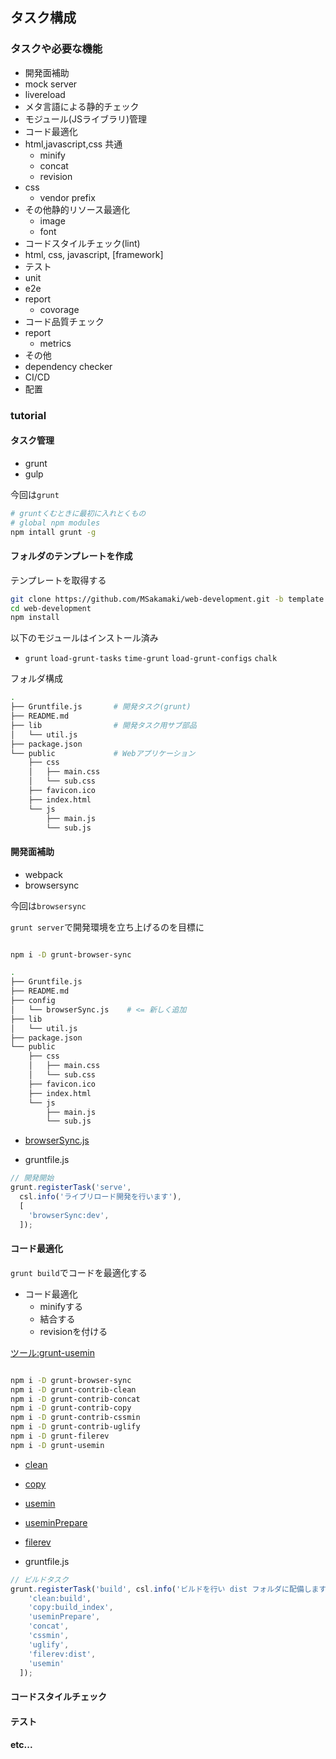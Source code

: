 


## タスク構成

### タスクや必要な機能

 + 開発面補助
  + mock server
  + livereload
  + メタ言語による静的チェック
  + モジュール(JSライブラリ)管理
 + コード最適化
  + html,javascript,css 共通
    + minify
    + concat
    + revision
  + css
    + vendor prefix
  + その他静的リソース最適化
    + image
    + font
 + コードスタイルチェック(lint)
  + html, css, javascript, [framework]
 + テスト
  + unit
  + e2e
  + report
    + covorage
 + コード品質チェック
  + report
    + metrics
 + その他
  + dependency checker
  + CI/CD
  + 配置

### tutorial

#### タスク管理

 + grunt
 + gulp

今回は`grunt`

```sh
# gruntくむときに最初に入れとくもの
# global npm modules
npm intall grunt -g

```

#### フォルダのテンプレートを作成

テンプレートを取得する

```sh
git clone https://github.com/MSakamaki/web-development.git -b template
cd web-development
npm install
```

以下のモジュールはインストール済み

 + `grunt` `load-grunt-tasks` `time-grunt` `load-grunt-configs` `chalk`


フォルダ構成

```sh
.
├── Gruntfile.js       # 開発タスク(grunt)
├── README.md
├── lib                # 開発タスク用サブ部品
│   └── util.js
├── package.json
└── public             # Webアプリケーション
    ├── css
    │   ├── main.css
    │   └── sub.css
    ├── favicon.ico
    ├── index.html
    └── js
        ├── main.js
        └── sub.js

```

#### 開発面補助

 + webpack
 + browsersync

今回は`browsersync`

`grunt server`で開発環境を立ち上げるのを目標に

```sh

npm i -D grunt-browser-sync

```

```sh
.
├── Gruntfile.js
├── README.md
├── config
│   └── browserSync.js    # <= 新しく追加
├── lib
│   └── util.js
├── package.json
└── public
    ├── css
    │   ├── main.css
    │   └── sub.css
    ├── favicon.ico
    ├── index.html
    └── js
        ├── main.js
        └── sub.js
```

 + [browserSync.js](https://github.com/MSakamaki/web-development/blob/master/config/browserSync.js)

 + gruntfile.js

```javascript
// 開発開始
grunt.registerTask('serve',
  csl.info('ライブリロード開発を行います'),
  [
    'browserSync:dev',
  ]);

```

#### コード最適化

`grunt build`でコードを最適化する

 + コード最適化
   + minifyする
   + 結合する
   + revisionを付ける

[ツール:grunt-usemin](https://github.com/yeoman/grunt-usemin)

```sh

npm i -D grunt-browser-sync
npm i -D grunt-contrib-clean
npm i -D grunt-contrib-concat
npm i -D grunt-contrib-copy
npm i -D grunt-contrib-cssmin
npm i -D grunt-contrib-uglify
npm i -D grunt-filerev
npm i -D grunt-usemin

```

 + [clean](https://github.com/MSakamaki/web-development/blob/master/config/clean.js)
 + [copy](https://github.com/MSakamaki/web-development/blob/master/config/copy.js)
 + [usemin](https://github.com/MSakamaki/web-development/blob/master/config/usemin.js)
 + [useminPrepare](https://github.com/MSakamaki/web-development/blob/master/config/useminPrepare.js)
 + [filerev](https://github.com/MSakamaki/web-development/blob/master/config/filerev.js)

 + gruntfile.js

```javascript
// ビルドタスク
grunt.registerTask('build', csl.info('ビルドを行い dist フォルダに配備します'), [
    'clean:build',
    'copy:build_index',
    'useminPrepare',
    'concat',
    'cssmin',
    'uglify',
    'filerev:dist',
    'usemin'
  ]);

```


#### コードスタイルチェック

#### テスト

#### etc...
